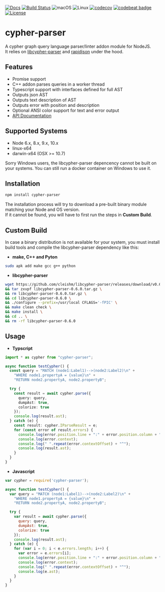 [![Docs](https://img.shields.io/badge/docs-typedoc-1FBCE4.svg)](https://rawgit.com/Loupi/node-cypher-parser/master/docs/index.html)
[![Build Status](https://api.travis-ci.com/Loupi/node-cypher-parser.svg)](https://travis-ci.com/Loupi/node-cypher-parser)
![macOS](https://img.shields.io/badge/os-macOS-green.svg?style=flat)
![Linux](https://img.shields.io/badge/os-linux-green.svg?style=flat)
[![codecov](https://codecov.io/gh/Loupi/node-cypher-parser/branch/master/graph/badge.svg)](https://codecov.io/gh/Loupi/node-cypher-parser)
[![codebeat badge](https://codebeat.co/badges/f4125e60-0caf-423d-8848-4d3bb180eb33)](https://codebeat.co/projects/github-com-loupi-node-cypher-parser-master)
[![License](https://img.shields.io/badge/License-Apache%202.0-blue.svg)](https://opensource.org/licenses/Apache-2.0)

# cypher-parser
A cypher graph query language parser/linter addon module for NodeJS.  
It relies on [libcypher-parser](https://github.com/cleishm/libcypher-parser) and [rapidjson](https://github.com/Tencent/rapidjson) under the hood.

## Features

* Promise support
* C++ addon parses queries in a worker thread
* Typescript support with interfaces defined for full AST
* Outputs json AST
* Outputs text description of AST
* Outputs error with position and description
* Optional ANSI color support for text and error output
* [API Documentation](https://rawgit.com/Loupi/node-cypher-parser/master/docs/index.html)

## Supported Systems
- Node 6.x, 8.x, 9.x, 10.x
- linux-x64
- darwin-x64 (OSX >= 10.7)

Sorry Windows users, the libcypher-parser depencency cannot be built on your systems.  You can still run a docker container on Windows to use it.

## Installation
```sh
npm install cypher-parser
```
The installation process will try to download a pre-built binary module matching your Node and OS version.  
If it cannot be found, you will have to first run the steps in **Custom Build**.

## Custom Build
In case a binary distribution is not available for your system, you must install build tools and compile the libcypher-parser dependency like this:

* **make, C++ and Pyton**
```sh
sudo apk add make gcc g++ python
```

* **libcypher-parser**
```sh
wget https://github.com/cleishm/libcypher-parser/releases/download/v0.6.0/libcypher-parser-0.6.0.tar.gz \
&& tar zxvpf libcypher-parser-0.6.0.tar.gz \
&& rm libcypher-parser-0.6.0.tar.gz \
&& cd libcypher-parser-0.6.0 \
&& ./configure --prefix=/usr/local CFLAGS='-fPIC' \
&& make clean check \
&& make install \
&& cd .. \
&& rm -rf libcypher-parser-0.6.0
```

## Usage
* **Typscript**
```typescript
import * as cypher from "cypher-parser";

async function testCypher() {
  const query = "MATCH (node1:Label1)-->(node2:Label2)\n" +
    "WHERE node1.propertyA = {value}\n" +
    "RETURN node2.propertyA, node2.propertyB";

  try {
    const result = await cypher.parse({
      query: query,
      dumpAst: true,
      colorize: true
    });
    console.log(result.ast);
  } catch (e) {
    const result: cypher.IParseResult = e;
    for (const error of result.errors) {
      console.log(error.position.line + ":" + error.position.column + ": " + error.message);
      console.log(error.context);
      console.log(" ".repeat(error.contextOffset) + "^");
      console.log(result.ast);
    }
  }
}
```

* **Javascript**
```Javascript
var cypher = require('cypher-parser');

async function testCypher() {
  var query = "MATCH (node1:Label1)-->(node2:Label2)\n" +
    "WHERE node1.propertyA = {value}\n" +
    "RETURN node2.propertyA, node2.propertyB";

  try {
    var result = await cypher.parse({
      query: query,
      dumpAst: true,
      colorize: true
    });
    console.log(result.ast);
  } catch (e) {
    for (var i = 0; i < e.errors.length; i++) {
      var error = e.errors[i];
      console.log(error.position.line + ":" + error.position.column + ": " + error.message);
      console.log(error.context);
      console.log(" ".repeat(error.contextOffset) + "^");
      console.log(e.ast);
    }
  }
}
```
